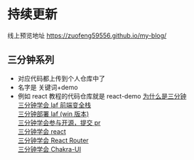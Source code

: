 # 持续更新
线上预览地址 https://zuofeng59556.github.io/my-blog/
## 三分钟系列
- 对应代码都上传到个人仓库中了
- 名字是 关键词+demo  
- 例如 react 教程的代码仓库就是 react-demo
[为什么是三分钟](https://zuofeng59556.github.io/my-blog/pages/quickStart/preface/)   
[三分钟学会 laf 前端变全栈](https://zuofeng59556.github.io/my-blog/pages/quickStart/laf/)   
[三分钟部署 laf (win 版本)](https://zuofeng59556.github.io/my-blog/pages/quickStart/deployLaf/)   
[三分钟学会参与开源，提交 pr](https://zuofeng59556.github.io/my-blog/pages/quickStart/pr/)   
[三分钟学会 react](https://zuofeng59556.github.io/my-blog/pages/quickStart/react/)   
[三分钟学会 React Router](https://zuofeng59556.github.io/my-blog/pages/quickStart/reactRouter/)   
[三分钟学会 Chakra-UI](https://zuofeng59556.github.io/my-blog/pages/quickStart/chakra/)
